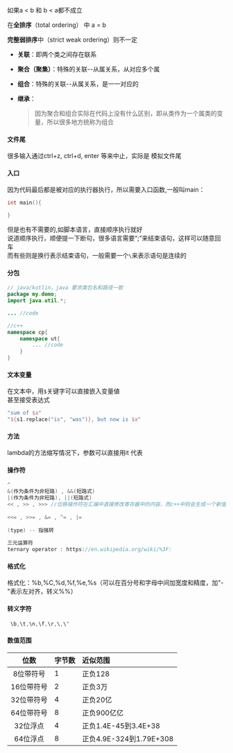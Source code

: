 如果a < b 和 b < a都不成立

在**全排序**（total ordering） 中 a = b

**完整弱排序**中（strict weak ordering）则不一定



* **关联**：即两个类之间存在联系

* **聚合（聚集）**：特殊的关联--从属关系，从对应多个属

* **组合**：特殊的关联--从属关系，是一一对应的

* **继承**：

    > 因为聚合和组合实际在代码上没有什么区别，即从类作为一个属类的变量，所以很多地方统称为组合



#### 文件尾

很多输入通过ctrl+z, ctrl+d, enter 等来中止，实际是 模拟文件尾




#### 入口

因为代码最后都是被对应的执行器执行，所以需要入口函数,一般叫main：

```c
int main(){

}
```

但是也有不需要的,如脚本语言，直接顺序执行就好  
说道顺序执行，顺便提一下断句，很多语言需要“;”来结束语句，这样可以随意回车  
而有些则是换行表示结束语句，一般需要一个`\`来表示语句是连续的



#### 分包

```java
// java/kotlin，java 要求类包名和路径一致
package my.demo;
import java.util.*;

... //code
```

```c++
//c++  
namespace cp{
    namespace ut{
        ... //code
    }
}
```



#### 文本变量

在文本中，用`$`关键字可以直接嵌入变量値  
甚至接受表达式

```kotlin
"sum of $a"  
"${s1.replace("is", "was")}, but now is $a"
```



#### 方法

lambda的方法缩写情况下，参数可以直接用it 代表



#### 操作符

```C
^
&(作为条件为非短路) , &&(短路式)
|(作为条件为非短路), ||(短路式)
<< , >> , >>> //位移操作符在汇编中直接修改寄存器中的内容，而c++中则会生成一个新值
  
<<= , >>= , &= , ^= , |=
  
(type) -- 指强转
  
三元运算符
ternary operator : https://en.wikipedia.org/wiki/%3F:
```



#### 格式化

格式化：%b,%C,%d,%f,%e,%s（可以在百分号和字母中间加宽度和精度，加"-"表示左对齐，转义%%）



#### 转义字符

```java
 \b,\t,\n,\f,\r,\,\"
```

#### 数值范围

|    位数    | 字节数 | 近似范围                |
| :--------: | :----- | :---------------------|
| 8位带符号  | 1      | 正负128                 |
| 16位带符号 | 2      | 正负3万                 |
| 32位带符号 | 4      | 正负20亿                |
| 64位带符号 | 8      | 正负900亿亿             |
|  32位浮点  | 4      | 正负1.4E-45到3.4E+38    |
|  64位浮点  | 8      | 正负4.9E-324到1.79E+308 |
